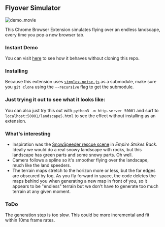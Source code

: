 ## Flyover Simulator

![demo_movie](./demo.gif)

This Chrome Browser Extension simulates flying over an endless landscape, every time you pop a new browser tab.

### Instant Demo

You can visit [here](https://willkessler.github.io/threejs-world/) to see how it behaves without cloning this repo.

### Installing

Because this extension uses
[`simplex-noise.js`](https://github.com/jwagner/simplex-noise.js.git)
as a submodule, make sure you `git clone` using the `--recursive` flag
to get the submodule.

### Just trying it out to see what it looks like:

You can also just try this out with `python3 -m http.server 50001` and surf to `localhost:50001/landscape5.html` to see the effect without installing as an extension.

### What's interesting

* Inspiration was the [SnowSpeeder rescue scene](https://www.youtube.com/watch?v=3SHp96pOCzA) in _Empire Strikes Back_. Ideally we would do a real snowy landscape with rocks, but this landscape has green parts and some snowy parts. Oh well.
* Camera follows a spline so it's smoother flying over the landscape, much like the land speeders.
* The terrain maps stretch to the horizon more or less, but the far edges are obscured by fog. As you fly forward in space, the code deletes the maps behind you when generating a new map in front of you, so it appears to be "endless" terrain but we don't have to generate too much terrain at any given moment.

### ToDo

The generation step is too slow. This could be more incremental and fit within 10ms frame rates.

